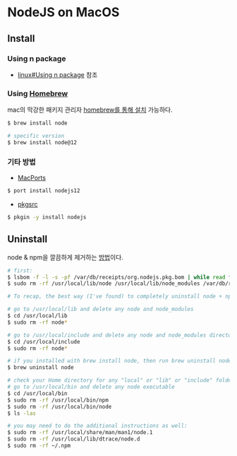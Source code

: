 # NodeJS on MacOS

## Install

### Using n package

- [linux#Using n package](linux#using-n-package) 참조

### Using [Homebrew](https://brew.sh/)

mac의 막강한 패키지 관리자 [homebrew를 통해 설치](https://formulae.brew.sh/formula/node#default) 가능하다.

```bash
$ brew install node

# specific version
$ brew install node@12
```

### 기타 방법

- [MacPorts](https://www.macports.org/)

```bash
$ port install nodejs12
```

- [pkgsrc](https://pkgsrc.joyent.com/install-on-osx/)

```bash
$ pkgin -y install nodejs
```

## Uninstall

node & npm을 깔끔하게 제거하는 [방법](https://gist.github.com/TonyMtz/d75101d9bdf764c890ef)이다.

```bash
# first:
$ lsbom -f -l -s -pf /var/db/receipts/org.nodejs.pkg.bom | while read f; do  sudo rm /usr/local/${f}; done
$ sudo rm -rf /usr/local/lib/node /usr/local/lib/node_modules /var/db/receipts/org.nodejs.*

# To recap, the best way (I've found) to completely uninstall node + npm is to do the following:

# go to /usr/local/lib and delete any node and node_modules
$ cd /usr/local/lib
$ sudo rm -rf node*

# go to /usr/local/include and delete any node and node_modules directory
$ cd /usr/local/include
$ sudo rm -rf node*

# if you installed with brew install node, then run brew uninstall node in your terminal
$ brew uninstall node

# check your Home directory for any "local" or "lib" or "include" folders, and delete any "node" or "node_modules" from there
# go to /usr/local/bin and delete any node executable
$ cd /usr/local/bin
$ sudo rm -rf /usr/local/bin/npm
$ sudo rm -rf /usr/local/bin/node
$ ls -las

# you may need to do the additional instructions as well:
$ sudo rm -rf /usr/local/share/man/man1/node.1
$ sudo rm -rf /usr/local/lib/dtrace/node.d
$ sudo rm -rf ~/.npm
```

